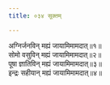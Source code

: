 ```yaml
---
title: ०३४ सूक्तम्

---
```

अग्निर्जनविन् मह्यं जायामिमामदात्॥१॥  
सोमो वसुविन् मह्यं जायामिमामदात्॥२॥  
पूषा ज्ञातिविन् मह्यं जायामिमामदात्॥३॥  
इन्द्रः सहीयान् मह्यं जायामिमामदात्॥४॥  